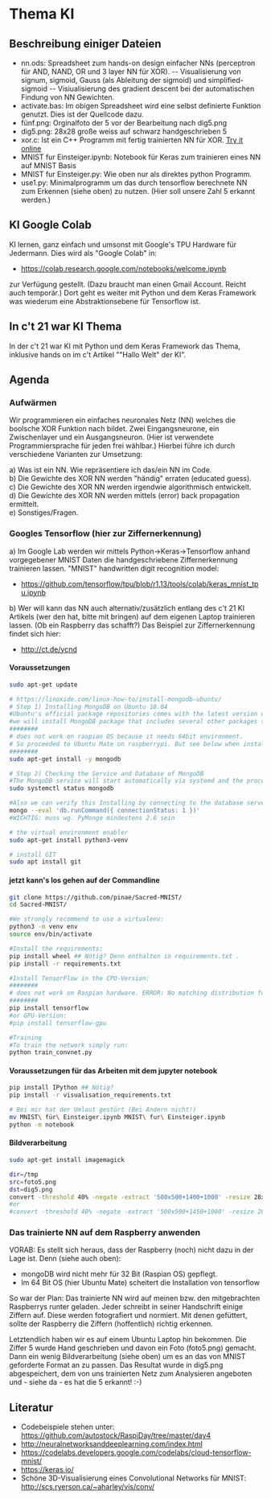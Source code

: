 # Thema KI

## Beschreibung einiger Dateien

- nn.ods: Spreadsheet zum hands-on design einfacher NNs (perceptron für AND, NAND, OR und 3 layer NN für XOR).
-- Visualisierung von signum, sigmoid, Gauss (als Ableitung der sigmoid) und simplified-sigmoid
-- Visiualisierung des gradient descent bei der automatischen Findung von NN Gewichten.
- activate.bas: Im obigen Spreadsheet wird eine selbst definierte Funktion genutzt. Dies ist der Quellcode dazu.
- fünf.png: Orginalfoto der 5 vor der Bearbeitung nach dig5.png
- dig5.png: 28x28 große weiss auf schwarz handgeschrieben 5
- xor.c: Ist ein C++ Programm mit fertig trainierten NN für XOR. [Try it online](https://tio.run/##ZVLBcpswED2jr9hJphkDMkjYbtJi0nMu7rEHlwMGxVYGCwaEk4yHb3dXwjhOOmMj7e7bt7tPm9f1dJvnp9OtVHnZFQKWrS5kFeweySdXKTeffftM74yH6PdaFOIZWt10uYajVBoKUetdDOZaZu@iWXOWxlBU3aYU8CrkdqfXM3T1sFrFJK9Uq8eoSKLgnj9ED@Y/X/xg8wUFLfa1aDLdNSJhAXuIyS2WlEo4rdzuK1lM3lyY8ICF5uPX1etEUJi@hVeJrusSMhTxQByyssu0mKxWcKeEpmP5XJTlOnXhSBzT/R/ba8Io/O7wiAlxnqsGJnYycRAlJMDj83UJyBScZ7cu37dMlupJIRZZYrTxAD@x8EEfi57yNHYcDF9KvGAKi/FYfsWinC8ju3PuvYWB8izw0LvvIzQMYSOz1mAv3HLglv9zmz5AGvZ27PIrJXiDUk/Kl6mZyLEmzuW/pEg8PkvrmmBPzK8R@AwK7kZkCjHpUdEDAuGtalYr21dG7d5s7GytzrTMcUtMF8lxRiH0bKdeCMeIRpT3FAscQ08qJRoOqipEZIdNvHDKApvxytDwWXBvDT5E7k0ifEqcXSXOL4lofL8kIsvinFh1WjSRTZxfJS4sNjJYHnBrzAZjQXuc17netMiPfJ4mx4xuTKhucPTnyc03KwjgMX3E7191Q40uG/qxuHZpDYe7ZukSy/5iPzmg3D0hRr99JtWgZ7PNEbnLGs/cD@ftHgRnlJkXGg3@YfDrCLeR/nT6Bw)
- MNIST fur Einsteiger.ipynb: Notebook für Keras zum trainieren eines NN auf MNIST Basis
- MNIST fur Einsteiger.py: Wie oben nur als direktes python Programm.
- use1.py: Minimalprogramm um das durch tensorflow berechnete NN zum Erkennen (siehe oben) zu nutzen. (Hier soll unsere Zahl 5 erkannt werden.)

## KI Google Colab

KI lernen, ganz einfach und umsonst mit Google's TPU
Hardware für Jedermann. Dies wird als "Google Colab" in:<br>
- https://colab.research.google.com/notebooks/welcome.ipynb

zur Verfügung gestellt. (Dazu braucht man einen Gmail Account. Reicht
auch temporär.) Dort geht es weiter mit Python und dem Keras Framework
was wiederum eine Abstraktionsebene für Tensorflow ist.

## In c't 21 war KI  Thema
In der c't 21 war KI mit Python und dem Keras Framework das Thema,
inklusive hands on im c't Artikel ""Hallo Welt" der KI".

## Agenda
### Aufwärmen
Wir programmieren ein einfaches neuronales Netz (NN) welches die
boolsche XOR Funktion nach bildet. Zwei Eingangsneurone, ein
Zwischenlayer und ein Ausgangsneuron. (Hier ist verwendete
Programmiersprache für jeden frei wählbar.) Hierbei führe ich durch
verschiedene Varianten zur Umsetzung:

a) Was ist ein NN. Wie repräsentiere ich das/ein NN im Code.<br>
b) Die Gewichte des XOR NN werden "händig" erraten (educated guess).<br>
c) Die Gewichte des XOR NN werden irgendwie algorithmisch entwickelt.<br>
d) Die Gewichte des XOR NN werden mittels (error) back propagation ermittelt.<br>
e) Sonstiges/Fragen.<br>

### Googles Tensorflow (hier zur Ziffernerkennung)
a) Im Google Lab werden wir mittels Python->Keras->Tensorflow anhand
vorgegebener MNIST Daten die handgeschriebene Ziffernerkennung
trainieren lassen. "MNIST" handwritten digit recognition model:<br>
- https://github.com/tensorflow/tpu/blob/r1.13/tools/colab/keras_mnist_tpu.ipynb

b) Wer will kann das NN auch alternativ/zusätzlich entlang des c't 21 KI
Artikels (wer den hat, bitte mit bringen) auf dem eigenen Laptop
trainieren lassen. (Ob ein Raspberry das schafft?) Das Beispiel zur
Ziffernerkennung findet sich hier:<br>
- http://ct.de/ycnd

#### Voraussetzungen

```bash
sudo apt-get update

# https://linoxide.com/linux-how-to/install-mongodb-ubuntu/
# Step 1) Installing MongoDB on Ubuntu 18.04
#Ubuntu's official package repositories comes with the latest version of MongoDB, which means we can install the necessary packages using apt-get.
#we will install MongoDB package that includes several other packages such as mongo-tools, mongodb-clients, mongodb-server and mongodb-server-core.
########
# does not work on raspian OS because it needs 64bit environment.
# So proceeded to Ubuntu Mate on raspberrypi. But see below when installing tensorflow :-(
########
sudo apt-get install -y mongodb

# Step 2) Checking the Service and Database of MongoDB
#The MongoDB service will start automatically via systemd and the process listens on port 27017. You can verify its status using the systemctl command as shown below.
sudo systemctl status mongodb

#Also we can verify this Installing by connecting to the database server and executing a diagnostic command.
mongo --eval 'db.runCommand({ connectionStatus: 1 })'
#WICHTIG: muss wg. PyMongo mindestens 2.6 sein

# the virtual environment enabler
sudo apt-get install python3-venv

# install GIT
sudo apt install git
```

#### jetzt kann's los gehen auf der Commandline

```bash
git clone https://github.com/pinae/Sacred-MNIST/
cd Sacred-MNIST/

#We strongly recommend to use a virtualenv:
python3 -m venv env
source env/bin/activate

#Install the requirements:
pip install wheel ## Nötig? Denn enthalten in requirements.txt .
pip install -r requirements.txt

#Install TensorFlow in the CPU-Version:
########
# does not work on Raspian hardware. ERROR: No matching distribution found for tensorflow :-(
########
pip install tensorflow
#or GPU-Version:
#pip install tensorflow-gpu

#Training
#To train the network simply run:
python train_convnet.py

```

#### Voraussetzungen für das Arbeiten mit dem jupyter notebook

```bash
pip install IPython ## Nötig?
pip install -r visualisation_requirements.txt

# Bei mir hat der Umlaut gestört (Bei Andern nicht!)
mv MNIST\ für\ Einsteiger.ipynb MNIST\ fur\ Einsteiger.ipynb 
python -m notebook

```


#### Bildverarbeitung

```bash
sudo apt-get install imagemagick

dir=/tmp
src=foto5.png
dst=dig5.png
convert -threshold 40% -negate -extract '500x500+1400+1000' -resize 28x28 $dir/$src $dir/$dst
#or
#convert -threshold 40% -negate -extract '500x500+1450+1000' -resize 28x28 $dir/$src $dir/$dst

```

### Das trainierte NN auf dem Raspberry anwenden
VORAB:
Es stellt sich heraus, dass der Raspberry (noch) nicht dazu in der Lage ist. Denn (siehe auch oben):
- mongoDB wird nicht mehr für 32 Bit (Raspian OS) gepflegt.
- Im 64 Bit OS (hier Ubuntu Mate) scheitert die Installation von tensorflow

So war der Plan:
Das trainierte NN wird auf meinen bzw. den mitgebrachten Raspberrys
runter geladen. Jeder schreibt in seiner Handschrift einige Ziffern auf.
Diese werden fotografiert und normiert. Mit denen gefüttert, sollte der
Raspberry die Ziffern (hoffentlich) richtig erkennen.

Letztendlich haben wir es auf einem Ubuntu Laptop hin bekommen. Die Ziffer 5 wurde Hand geschrieben und davon ein Foto (foto5.png) gemacht. Dann ein wenig Bildverarbeitung (siehe oben) um es an das von MNIST geforderte Format an zu passen.
Das Resultat wurde in dig5.png abgespeichert, dem von uns trainierten Netz zum Analysieren angeboten und - siehe da - es hat die 5 erkannt! :-)


## Literatur

- Codebeispiele stehen unter: https://github.com/autostock/RaspiDay/tree/master/day4
- http://neuralnetworksanddeeplearning.com/index.html
- https://codelabs.developers.google.com/codelabs/cloud-tensorflow-mnist/
- https://keras.io/
- Schöne 3D-Visualisierung eines Convolutional Networks für MNIST: http://scs.ryerson.ca/~aharley/vis/conv/



